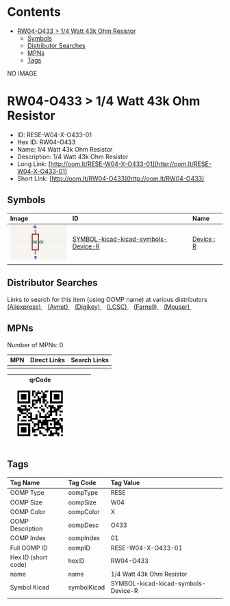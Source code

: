 



Contents
========

* [RW04-O433 > 1/4 Watt 43k Ohm Resistor](#rw04-o433--14-watt-43k-ohm-resistor)
	* [Symbols](#symbols)
	* [Distributor Searches](#distributor-searches)
	* [MPNs](#mpns)
	* [Tags](#tags)
  
NO IMAGE  
# RW04-O433 > 1/4 Watt 43k Ohm Resistor

- ID: RESE-W04-X-O433-01
- Hex ID: RW04-O433
- Name: 1/4 Watt 43k Ohm Resistor
- Description: 1/4 Watt 43k Ohm Resistor
- Long Link: [http://oom.lt/RESE-W04-X-O433-01](http://oom.lt/RESE-W04-X-O433-01)
- Short Link: [http://oom.lt/RW04-O433](http://oom.lt/RW04-O433)

## Symbols
  

|Image|ID|Name|
| :--- | :--- | :--- |
|[![](https://raw.githubusercontent.com/oomlout/oomlout_OOMP_eda_V2/main/SYMBOL/kicad/kicad-symbols/Device/R/image_140.png)](https://github.com/oomlout/oomlout_OOMP_eda_V2/tree/main/SYMBOL/kicad/kicad-symbols/Device/R/)|[SYMBOL-kicad-kicad-symbols-Device-R](https://github.com/oomlout/oomlout_OOMP_eda_V2/tree/main/SYMBOL/kicad/kicad-symbols/Device/R/)|[Device : R](https://github.com/oomlout/oomlout_OOMP_eda_V2/tree/main/SYMBOL/kicad/kicad-symbols/Device/R/)|
||||

## Distributor Searches
  
Links to search for this item (using OOMP name) at various distributors  
[(Aliexpress) ](https://www.aliexpress.com/wholesale?SearchText=11171/4+Watt+43k+Ohm+Resistor)&nbsp;&nbsp;&nbsp;[(Avnet) ](https://www.avnet.com/shop/us/search/1/4+Watt+43k+Ohm+Resistor)&nbsp;&nbsp;&nbsp;[(Digikey) ](https://www.digikey.co.uk/en/products/result?s=1/4+Watt+43k+Ohm+Resistor)&nbsp;&nbsp;&nbsp;[(LCSC) ](https://www.lcsc.com/search?q=1/4+Watt+43k+Ohm+Resistor)&nbsp;&nbsp;&nbsp;[(Farnell) ](https://uk.farnell.com/search?st=1/4+Watt+43k+Ohm+Resistor)&nbsp;&nbsp;&nbsp;[(Mouser) ](https://www.mouser.com/c/?q=1/4+Watt+43k+Ohm+Resistor)&nbsp;&nbsp;&nbsp;
## MPNs
  
Number of MPNs: 0  

|MPN|Direct Links|Search Links|
| :--- | :--- | :--- |
||||
  

|qrCode<br>[![](https://raw.githubusercontent.com/oomlout/oomlout_OOMP_parts_V2/main/RESE/W04/X/O433/01/qrCode_140.png)](https://github.com/oomlout/oomlout_OOMP_parts_V2/tree/main/RESE/W04/X/O433/01/qrCode.png)||||
| :---: | :---: | :---: | :---: |

## Tags
  

|Tag Name|Tag Code|Tag Value|
| :--- | :--- | :--- |
|OOMP Type|oompType|RESE|
|OOMP Size|oompSize|W04|
|OOMP Color|oompColor|X|
|OOMP Description|oompDesc|O433|
|OOMP Index|oompIndex|01|
|Full OOMP ID|oompID|RESE-W04-X-O433-01|
|Hex ID (short code)|hexID|RW04-O433|
|name|name|1/4 Watt 43k Ohm Resistor|
|Symbol Kicad|symbolKicad|SYMBOL-kicad-kicad-symbols-Device-R|
||||

